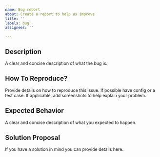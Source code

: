 ```yaml
---
name: Bug report
about: Create a report to help us improve
title: ''
labels: bug
assignees: ''

---
```


## Description
A clear and concise description of what the bug is.

## How To Reproduce?
Provide details on how to reproduce this issue. If possible have config or a test case. 
If applicable, add screenshots to help explain your problem.

## Expected Behavior
A clear and concise description of what you expected to happen.

## Solution Proposal
If you have a solution in mind you can provide details here.
